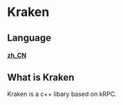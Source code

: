 # Kraken
## Language
#### [zh_CN](https://github.com/RafertyLee/Kraken/blob/main/README/README_zh_CN.md)
## What is Kraken
Kraken is a c++ libary based on kRPC.